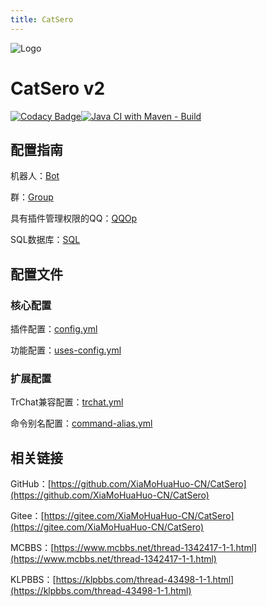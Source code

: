 ```yaml
---
title: CatSero
---
```

![Logo](https://media-fs.huahuo-cn.tk/api/raw/?path=/CatSero/%E6%9C%AA%E5%91%BD%E5%90%8D%E5%9B%BE%E7%89%87.png)

# CatSero v2

[![Codacy Badge](https://app.codacy.com/project/badge/Grade/babcf1e300a44e3684e88840e2b2b803)](https://www.codacy.com/gh/XiaMoHuaHuo-CN/CatSero/dashboard?utm_source=github.com&amp;utm_medium=referral&amp;utm_content=XiaMoHuaHuo-CN/CatSero&amp;utm_campaign=Badge_Grade)[![Java CI with Maven - Build](https://github.com/XiaMoHuaHuo-CN/CatSero/actions/workflows/builder.yml/badge.svg?branch=main)](https://github.com/XiaMoHuaHuo-CN/CatSero/actions/workflows/builder.yml)

## 配置指南

机器人：[Bot](指南/Bot)

群：[Group](指南/Group)

具有插件管理权限的QQ：[QQOp](指南/QQOp)

SQL数据库：[SQL](指南/SQL)

## 配置文件

### 核心配置

插件配置：[config.yml](配置文件/config.yml)

功能配置：[uses-config.yml](配置文件/uses-config.yml)

### 扩展配置

TrChat兼容配置：[trchat.yml](配置文件/扩展/trchat.yml)

命令别名配置：[command-alias.yml](配置文件/扩展/command-alias.yml)

## 相关链接

GitHub：[https://github.com/XiaMoHuaHuo-CN/CatSero](https://github.com/XiaMoHuaHuo-CN/CatSero)

Gitee：[https://gitee.com/XiaMoHuaHuo-CN/CatSero](https://gitee.com/XiaMoHuaHuo-CN/CatSero)

MCBBS：[https://www.mcbbs.net/thread-1342417-1-1.html](https://www.mcbbs.net/thread-1342417-1-1.html)

KLPBBS：[https://klpbbs.com/thread-43498-1-1.html](https://klpbbs.com/thread-43498-1-1.html)
